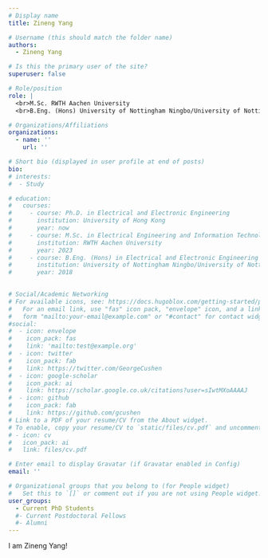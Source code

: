 ```yaml
---
# Display name
title: Zineng Yang

# Username (this should match the folder name)
authors:
  - Zineng Yang

# Is this the primary user of the site?
superuser: false

# Role/position
role: |
  <br>M.Sc. RWTH Aachen University
  <br>B.Eng. (Hons) University of Nottingham Ningbo/University of Nottingham

# Organizations/Affiliations
organizations:
  - name: ''
    url: ''

# Short bio (displayed in user profile at end of posts)
bio: 
# interests:
#  - Study

# education:
#   courses:
#     - course: Ph.D. in Electrical and Electronic Engineering
#       institution: University of Hong Kong  
#       year: now
#     - course: M.Sc. in Electrical Engineering and Information Technology
#       institution: RWTH Aachen University
#       year: 2023
#     - course: B.Eng. (Hons) in Electrical and Electronic Engineering
#       institution: University of Nottingham Ningbo/University of Nottingham
#       year: 2018
      

# Social/Academic Networking
# For available icons, see: https://docs.hugoblox.com/getting-started/page-builder/#icons
#   For an email link, use "fas" icon pack, "envelope" icon, and a link in the
#   form "mailto:your-email@example.com" or "#contact" for contact widget.
#social:
#  - icon: envelope
#    icon_pack: fas
#    link: 'mailto:test@example.org'
#  - icon: twitter
#    icon_pack: fab
#    link: https://twitter.com/GeorgeCushen
#  - icon: google-scholar
#    icon_pack: ai
#    link: https://scholar.google.co.uk/citations?user=sIwtMXoAAAAJ
#  - icon: github
#    icon_pack: fab
#    link: https://github.com/gcushen
# Link to a PDF of your resume/CV from the About widget.
# To enable, copy your resume/CV to `static/files/cv.pdf` and uncomment the lines below.
# - icon: cv
#   icon_pack: ai
#   link: files/cv.pdf

# Enter email to display Gravatar (if Gravatar enabled in Config)
email: ''

# Organizational groups that you belong to (for People widget)
#   Set this to `[]` or comment out if you are not using People widget.
user_groups:
  - Current PhD Students
  #- Current Postdoctoral Fellows
  #- Alumni
---
```


I am Zineng Yang!


